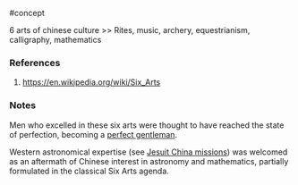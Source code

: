 #concept

6 arts of chinese culture >> Rites, music, archery, equestrianism, calligraphy, mathematics 
### References
1. https://en.wikipedia.org/wiki/Six_Arts

### Notes

Men who excelled in these six arts were thought to have reached the state of perfection, becoming a [perfect gentleman](https://en.m.wikipedia.org/wiki/Junzi "Junzi").

Western astronomical expertise (see [Jesuit China missions](https://en.wikipedia.org/wiki/Jesuit_China_missions "Jesuit China missions")) was welcomed as an aftermath of Chinese interest in astronomy and mathematics, partially formulated in the classical Six Arts agenda.
